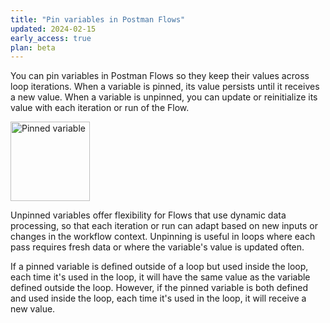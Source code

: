 ```yaml
---
title: "Pin variables in Postman Flows"
updated: 2024-02-15
early_access: true
plan: beta
---
```


You can pin variables in Postman Flows so they keep their values across loop iterations. When a variable is pinned, its value persists until it receives a new value. When a variable is unpinned, you can update or reinitialize its value with each iteration or run of the Flow.

<img alt="Pinned variable" src="https://assets.postman.com/postman-docs/v10/pinned-variable-v10.jpg" width="127px"/>

Unpinned variables offer flexibility for Flows that use dynamic data processing, so that each iteration or run can adapt based on new inputs or changes in the workflow context. Unpinning is useful in loops where each pass requires fresh data or where the variable's value is updated often.

If a pinned variable is defined outside of a loop but used inside the loop, each time it's used in the loop, it will have the same value as the variable defined outside the loop. However, if the pinned variable is both defined and used inside the loop, each time it's used in the loop, it will receive a new value.

